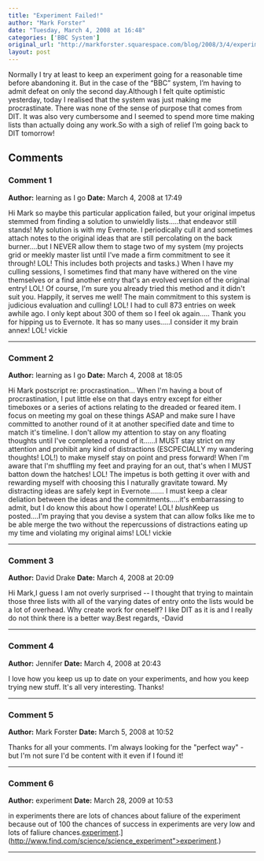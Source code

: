 ```yaml
---
title: "Experiment Failed!"
author: "Mark Forster"
date: "Tuesday, March 4, 2008 at 16:48"
categories: ['BBC System']
original_url: "http://markforster.squarespace.com/blog/2008/3/4/experiment-failed.html"
layout: post
---
```


Normally I try at least to keep an experiment going for a reasonable time before abandoning it. But in the case of the “BBC” system, I’m having to admit defeat on only the second day.Although I felt quite optimistic yesterday, today I realised that the system was just making me procrastinate. There was none of the sense of purpose that comes from DIT. It was also very cumbersome and I seemed to spend more time making lists than actually doing any work.So with a sigh of relief I’m going back to DIT tomorrow!

## Comments

### Comment 1
**Author:** learning as I go
**Date:** March 4, 2008 at 17:49

Hi Mark
so maybe this particular application failed, but your original impetus stemmed from finding a solution to unwieldly lists.....that endeavor still stands! My solution is with my Evernote. I periodically cull it and sometimes attach notes to the original ideas that are still percolating on the back burner....but I NEVER allow them to stage two of my system (my projects grid or meekly master list until I've made a firm commitment to see it through! LOL! This includes both projects and tasks.) When I have my culling sessions, I sometimes find that many have withered on the vine themselves or a find another entry that's an evolved version of the original entry! LOL!
Of course, I'm sure you already tried this method and it didn't suit you. Happily, it serves me well! The main commitment to this system is judicious evaluation and culling! LOL! I had to cull 873 entries on week awhile ago. I only kept about 300 of them so I feel ok again.....
Thank you for hipping us to Evernote. It has so many uses.....I consider it my brain annex! LOL!
vickie

---

### Comment 2
**Author:** learning as I go
**Date:** March 4, 2008 at 18:05

Hi Mark
postscript re: procrastination...
When I'm having a bout of procrastination, I put little else on that days entry except for either timeboxes or a series of actions relating to the dreaded or feared item. I focus on meeting my goal on these things ASAP and make sure I have committed to another round of it at another specified date and time to match it's timeline. I don't allow my attention to stay on any floating thoughts until I've completed a round of it......I MUST stay strict on my attention and prohibit any kind of distractions (ESCPECIALLY my wandering thoughts! LOL!) to make myself stay on point and press forward! When I'm aware that I'm shuffling my feet and praying for an out, that's when I MUST batton down the hatches! LOL!
The impetus is both getting it over with and rewarding myself with choosing this I naturally gravitate toward. My distracting ideas are safely kept in Evernote.......
I must keep a clear deliation between the ideas and the commitments.....it's embarrassing to admit, but I do know this about how I operate! LOL! *blush*Keep us posted....I'm praying that you devise a system that can allow folks like me to be able merge the two without the repercussions of distractions eating up my time and violating my original aims! LOL!
vickie

---

### Comment 3
**Author:** David Drake
**Date:** March 4, 2008 at 20:09

Hi Mark,I guess I am not overly surprised -- I thought that trying to maintain those three lists with all of the varying dates of entry onto the lists would be a lot of overhead. Why create work for oneself? I like DIT as it is and I really do not think there is a better way.Best regards,
-David

---

### Comment 4
**Author:** Jennifer
**Date:** March 4, 2008 at 20:43

I love how you keep us up to date on your experiments, and how you keep trying new stuff. It's all very interesting. Thanks!

---

### Comment 5
**Author:** Mark Forster
**Date:** March 5, 2008 at 10:52

Thanks for all your comments. I'm always looking for the "perfect way" - but I'm not sure I'd be content with it even if I found it!

---

### Comment 6
**Author:** experiment
**Date:** March 28, 2009 at 10:53

in experiments there are lots of chances about faliure of the experiment because out of 100 the chances of success in experiments are very low and lots of faliure chances.<a href="[http://www.find.com/science/science_experiment">experiment</a>.](http://www.find.com/science/science_experiment">experiment</a>.)

---
